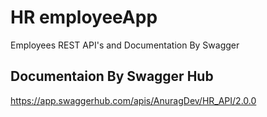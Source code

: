 #  HR employeeApp
Employees REST API's and Documentation By Swagger

## Documentaion By Swagger Hub
https://app.swaggerhub.com/apis/AnuragDev/HR_API/2.0.0
